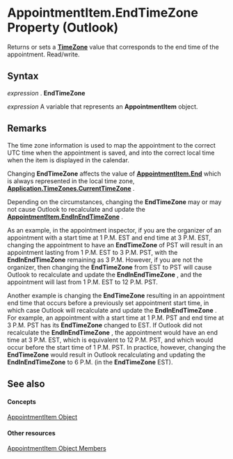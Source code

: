 
# AppointmentItem.EndTimeZone Property (Outlook)

Returns or sets a  **[TimeZone](b27da70d-e545-cc13-9529-cfd327ab7a7c.md)** value that corresponds to the end time of the appointment. Read/write.


## Syntax

 _expression_ . **EndTimeZone**

 _expression_ A variable that represents an **AppointmentItem** object.


## Remarks

The time zone information is used to map the appointment to the correct UTC time when the appointment is saved, and into the correct local time when the item is displayed in the calendar.

 Changing **EndTimeZone** affects the value of **[AppointmentItem.End](ce40f8ef-224e-2a64-fe78-cf4ae42be822.md)** which is always represented in the local time zone, **[Application.TimeZones.CurrentTimeZone](edd88919-3afb-1896-ffcc-f0de21035a5f.md)** .

Depending on the circumstances, changing the  **EndTimeZone** may or may not cause Outlook to recalculate and update the **[AppointmentItem.EndInEndTimeZone](9fec38c1-3cd1-d428-4d51-48e01954ee03.md)** .

As an example, in the appointment inspector, if you are the organizer of an appointment with a start time at 1 P.M. EST and end time at 3 P.M. EST, changing the appointment to have an  **EndTimeZone** of PST will result in an appointment lasting from 1 P.M. EST to 3 P.M. PST, with the **EndInEndTimeZone** remaining as 3 P.M. However, if you are not the organizer, then changing the **EndTimeZone** from EST to PST will cause Outlook to recalculate and update the **EndInEndTimeZone** , and the appointment will last from 1 P.M. EST to 12 P.M. PST.

Another example is changing the  **EndTimeZone** resulting in an appointment end time that occurs before a previously set appointment start time, in which case Outlook will recalculate and update the **EndInEndTimeZone** . For example, an appointment with a start time at 1 P.M. PST and end time at 3 P.M. PST has its **EndTimeZone** changed to EST. If Outlook did not recalculate the **EndInEndTimeZone** , the appointment would have an end time at 3 P.M. EST, which is equivalent to 12 P.M. PST, and which would occur before the start time of 1 P.M. PST. In practice, however, changing the **EndTimeZone** would result in Outlook recalculating and updating the **EndInEndTimeZone** to 6 P.M. (in the **EndTimeZone** EST).


## See also


#### Concepts


[AppointmentItem Object](204a409d-654e-27aa-643a-8344c631b82d.md)
#### Other resources


[AppointmentItem Object Members](c72c459d-6d3c-7a05-aa4a-b1b767ddc0b2.md)
